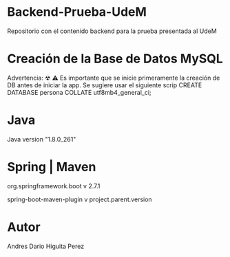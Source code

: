 # Backend-Prueba-UdeM
Repositorio con el contenido backend para la prueba presentada al UdeM

# Creación de la Base de Datos MySQL
Advertencia: ☢ ⚠ 
Es importante que se inicie primeramente la creación de DB antes de iniciar la app.
Se sugiere usar el siguiente scrip CREATE DATABASE persona COLLATE utf8mb4_general_ci;

# Java 
Java version "1.8.0_261"

# Spring | Maven
org.springframework.boot 
v 2.7.1

spring-boot-maven-plugin
v project.parent.version

# Autor
Andres Dario Higuita Perez

